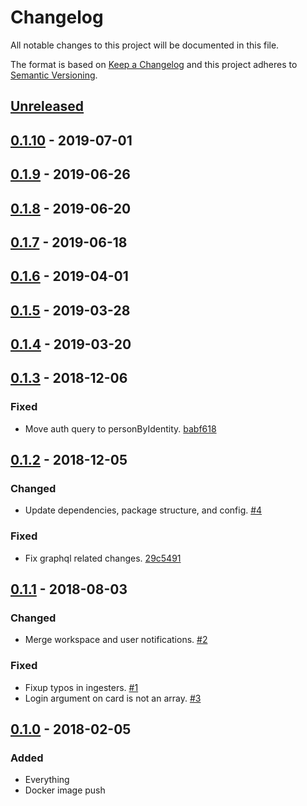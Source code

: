 # Changelog

All notable changes to this project will be documented in this file.

The format is based on [Keep a Changelog](http://keepachangelog.com/)
and this project adheres to [Semantic Versioning](http://semver.org/).

## [Unreleased](https://github.com/atomist/automation-client-sidecar-ts/compare/0.1.10...HEAD)

## [0.1.10](https://github.com/atomist/automation-client-sidecar-ts/compare/0.1.9...0.1.10) - 2019-07-01

## [0.1.9](https://github.com/atomist/automation-client-sidecar-ts/compare/0.1.8...0.1.9) - 2019-06-26

## [0.1.8](https://github.com/atomist/automation-client-sidecar-ts/compare/0.1.7...0.1.8) - 2019-06-20

## [0.1.7](https://github.com/atomist/automation-client-sidecar-ts/compare/0.1.6...0.1.7) - 2019-06-18

## [0.1.6](https://github.com/atomist/automation-client-sidecar-ts/compare/0.1.5...0.1.6) - 2019-04-01

## [0.1.5](https://github.com/atomist/automation-client-sidecar-ts/compare/0.1.4...0.1.5) - 2019-03-28

## [0.1.4](https://github.com/atomist/automation-client-sidecar-ts/compare/0.1.3...0.1.4) - 2019-03-20

## [0.1.3](https://github.com/atomist/automation-client-sidecar-ts/compare/0.1.2...0.1.3) - 2018-12-06

### Fixed

-   Move auth query to personByIdentity. [babf618](https://github.com/atomist/card-automation/commit/babf61821feff4e37c47f4afd1253983a583523e)

## [0.1.2](https://github.com/atomist/automation-client-sidecar-ts/compare/0.1.1...0.1.2) - 2018-12-05

### Changed

-   Update dependencies, package structure, and config. [#4](https://github.com/atomist/card-automation/issues/4)

### Fixed

-   Fix graphql related changes. [29c5491](https://github.com/atomist/card-automation/commit/29c54913bdee6d771f46c337272ad82d08cd0fc4)

## [0.1.1](https://github.com/atomist/automation-client-sidecar-ts/compare/0.1.0...0.1.1) - 2018-08-03

### Changed

-   Merge workspace and user notifications. [#2](https://github.com/atomist/card-automation/issues/2)

### Fixed

-   Fixup typos in ingesters. [#1](https://github.com/atomist/card-automation/issues/1)
-   Login argument on card is not an array. [#3](https://github.com/atomist/card-automation/issues/3)

## [0.1.0](https://github.com/atomist/automation-client-sidecar-ts/tree/0.1.0) - 2018-02-05

### Added

-   Everything
-   Docker image push

